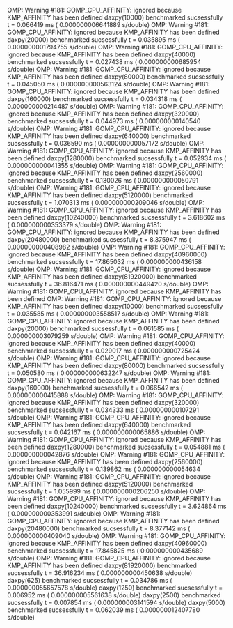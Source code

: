 OMP: Warning #181: GOMP_CPU_AFFINITY: ignored because KMP_AFFINITY has been defined
daxpy(10000) benchmarked sucsessfully t = 0.066419 ms ( 0.000000006641889 s/double)
OMP: Warning #181: GOMP_CPU_AFFINITY: ignored because KMP_AFFINITY has been defined
daxpy(20000) benchmarked sucsessfully t = 0.035895 ms ( 0.000000001794755 s/double)
OMP: Warning #181: GOMP_CPU_AFFINITY: ignored because KMP_AFFINITY has been defined
daxpy(40000) benchmarked sucsessfully t = 0.027438 ms ( 0.000000000685954 s/double)
OMP: Warning #181: GOMP_CPU_AFFINITY: ignored because KMP_AFFINITY has been defined
daxpy(80000) benchmarked sucsessfully t = 0.045050 ms ( 0.000000000563124 s/double)
OMP: Warning #181: GOMP_CPU_AFFINITY: ignored because KMP_AFFINITY has been defined
daxpy(160000) benchmarked sucsessfully t = 0.034318 ms ( 0.000000000214487 s/double)
OMP: Warning #181: GOMP_CPU_AFFINITY: ignored because KMP_AFFINITY has been defined
daxpy(320000) benchmarked sucsessfully t = 0.044973 ms ( 0.000000000140540 s/double)
OMP: Warning #181: GOMP_CPU_AFFINITY: ignored because KMP_AFFINITY has been defined
daxpy(640000) benchmarked sucsessfully t = 0.036590 ms ( 0.000000000057172 s/double)
OMP: Warning #181: GOMP_CPU_AFFINITY: ignored because KMP_AFFINITY has been defined
daxpy(1280000) benchmarked sucsessfully t = 0.052934 ms ( 0.000000000041355 s/double)
OMP: Warning #181: GOMP_CPU_AFFINITY: ignored because KMP_AFFINITY has been defined
daxpy(2560000) benchmarked sucsessfully t = 0.130026 ms ( 0.000000000050791 s/double)
OMP: Warning #181: GOMP_CPU_AFFINITY: ignored because KMP_AFFINITY has been defined
daxpy(5120000) benchmarked sucsessfully t = 1.070313 ms ( 0.000000000209046 s/double)
OMP: Warning #181: GOMP_CPU_AFFINITY: ignored because KMP_AFFINITY has been defined
daxpy(10240000) benchmarked sucsessfully t = 3.618602 ms ( 0.000000000353379 s/double)
OMP: Warning #181: GOMP_CPU_AFFINITY: ignored because KMP_AFFINITY has been defined
daxpy(20480000) benchmarked sucsessfully t = 8.375947 ms ( 0.000000000408982 s/double)
OMP: Warning #181: GOMP_CPU_AFFINITY: ignored because KMP_AFFINITY has been defined
daxpy(40960000) benchmarked sucsessfully t = 17.865032 ms ( 0.000000000436158 s/double)
OMP: Warning #181: GOMP_CPU_AFFINITY: ignored because KMP_AFFINITY has been defined
daxpy(81920000) benchmarked sucsessfully t = 36.816471 ms ( 0.000000000449420 s/double)
OMP: Warning #181: GOMP_CPU_AFFINITY: ignored because KMP_AFFINITY has been defined
OMP: Warning #181: GOMP_CPU_AFFINITY: ignored because KMP_AFFINITY has been defined
daxpy(10000) benchmarked sucsessfully t = 0.035585 ms ( 0.000000003558517 s/double)
OMP: Warning #181: GOMP_CPU_AFFINITY: ignored because KMP_AFFINITY has been defined
daxpy(20000) benchmarked sucsessfully t = 0.061585 ms ( 0.000000003079259 s/double)
OMP: Warning #181: GOMP_CPU_AFFINITY: ignored because KMP_AFFINITY has been defined
daxpy(40000) benchmarked sucsessfully t = 0.029017 ms ( 0.000000000725424 s/double)
OMP: Warning #181: GOMP_CPU_AFFINITY: ignored because KMP_AFFINITY has been defined
daxpy(80000) benchmarked sucsessfully t = 0.050580 ms ( 0.000000000632247 s/double)
OMP: Warning #181: GOMP_CPU_AFFINITY: ignored because KMP_AFFINITY has been defined
daxpy(160000) benchmarked sucsessfully t = 0.066542 ms ( 0.000000000415888 s/double)
OMP: Warning #181: GOMP_CPU_AFFINITY: ignored because KMP_AFFINITY has been defined
daxpy(320000) benchmarked sucsessfully t = 0.034333 ms ( 0.000000000107291 s/double)
OMP: Warning #181: GOMP_CPU_AFFINITY: ignored because KMP_AFFINITY has been defined
daxpy(640000) benchmarked sucsessfully t = 0.042167 ms ( 0.000000000065886 s/double)
OMP: Warning #181: GOMP_CPU_AFFINITY: ignored because KMP_AFFINITY has been defined
daxpy(1280000) benchmarked sucsessfully t = 0.054881 ms ( 0.000000000042876 s/double)
OMP: Warning #181: GOMP_CPU_AFFINITY: ignored because KMP_AFFINITY has been defined
daxpy(2560000) benchmarked sucsessfully t = 0.139862 ms ( 0.000000000054634 s/double)
OMP: Warning #181: GOMP_CPU_AFFINITY: ignored because KMP_AFFINITY has been defined
daxpy(5120000) benchmarked sucsessfully t = 1.055999 ms ( 0.000000000206250 s/double)
OMP: Warning #181: GOMP_CPU_AFFINITY: ignored because KMP_AFFINITY has been defined
daxpy(10240000) benchmarked sucsessfully t = 3.624864 ms ( 0.000000000353991 s/double)
OMP: Warning #181: GOMP_CPU_AFFINITY: ignored because KMP_AFFINITY has been defined
daxpy(20480000) benchmarked sucsessfully t = 8.377142 ms ( 0.000000000409040 s/double)
OMP: Warning #181: GOMP_CPU_AFFINITY: ignored because KMP_AFFINITY has been defined
daxpy(40960000) benchmarked sucsessfully t = 17.845825 ms ( 0.000000000435689 s/double)
OMP: Warning #181: GOMP_CPU_AFFINITY: ignored because KMP_AFFINITY has been defined
daxpy(81920000) benchmarked sucsessfully t = 36.916234 ms ( 0.000000000450638 s/double)
daxpy(625) benchmarked sucsessfully t = 0.034786 ms ( 0.000000055657578 s/double)
daxpy(1250) benchmarked sucsessfully t = 0.006952 ms ( 0.000000005561638 s/double)
daxpy(2500) benchmarked sucsessfully t = 0.007854 ms ( 0.000000003141594 s/double)
daxpy(5000) benchmarked sucsessfully t = 0.062039 ms ( 0.000000012407780 s/double)
